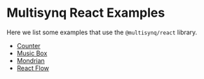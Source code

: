 # Multisynq React Examples

Here we list some examples that use the `@multisynq/react` library.

- [Counter](https://github.com/multisynq/multisynq-react-counter)
- [Music Box](https://github.com/yoshikiohshima/react-musicbox)
- [Mondrian](https://github.com/multisynq/multisynq-react-mondrian/)
- [React Flow](https://github.com/yoshikiohshima/reactflow-croquet)

